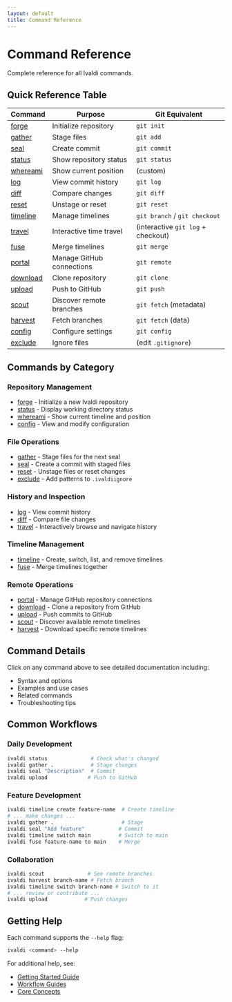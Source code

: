 ```yaml
---
layout: default
title: Command Reference
---
```


# Command Reference

Complete reference for all Ivaldi commands.

## Quick Reference Table

| Command | Purpose | Git Equivalent |
|---------|---------|----------------|
| [forge](forge.md) | Initialize repository | `git init` |
| [gather](gather.md) | Stage files | `git add` |
| [seal](seal.md) | Create commit | `git commit` |
| [status](status.md) | Show repository status | `git status` |
| [whereami](whereami.md) | Show current position | (custom) |
| [log](log.md) | View commit history | `git log` |
| [diff](diff.md) | Compare changes | `git diff` |
| [reset](reset.md) | Unstage or reset | `git reset` |
| [timeline](timeline.md) | Manage timelines | `git branch` / `git checkout` |
| [travel](travel.md) | Interactive time travel | (interactive `git log` + checkout) |
| [fuse](fuse.md) | Merge timelines | `git merge` |
| [portal](portal.md) | Manage GitHub connections | `git remote` |
| [download](download.md) | Clone repository | `git clone` |
| [upload](upload.md) | Push to GitHub | `git push` |
| [scout](scout.md) | Discover remote branches | `git fetch` (metadata) |
| [harvest](harvest.md) | Fetch branches | `git fetch` (data) |
| [config](config.md) | Configure settings | `git config` |
| [exclude](exclude.md) | Ignore files | (edit `.gitignore`) |

## Commands by Category

### Repository Management
- [forge](forge.md) - Initialize a new Ivaldi repository
- [status](status.md) - Display working directory status
- [whereami](whereami.md) - Show current timeline and position
- [config](config.md) - View and modify configuration

### File Operations
- [gather](gather.md) - Stage files for the next seal
- [seal](seal.md) - Create a commit with staged files
- [reset](reset.md) - Unstage files or reset changes
- [exclude](exclude.md) - Add patterns to `.ivaldiignore`

### History and Inspection
- [log](log.md) - View commit history
- [diff](diff.md) - Compare file changes
- [travel](travel.md) - Interactively browse and navigate history

### Timeline Management
- [timeline](timeline.md) - Create, switch, list, and remove timelines
- [fuse](fuse.md) - Merge timelines together

### Remote Operations
- [portal](portal.md) - Manage GitHub repository connections
- [download](download.md) - Clone a repository from GitHub
- [upload](upload.md) - Push commits to GitHub
- [scout](scout.md) - Discover available remote timelines
- [harvest](harvest.md) - Download specific remote timelines

## Command Details

Click on any command above to see detailed documentation including:
- Syntax and options
- Examples and use cases
- Related commands
- Troubleshooting tips

## Common Workflows

### Daily Development
```bash
ivaldi status              # Check what's changed
ivaldi gather .            # Stage changes
ivaldi seal "Description"  # Commit
ivaldi upload             # Push to GitHub
```

### Feature Development
```bash
ivaldi timeline create feature-name  # Create timeline
# ... make changes ...
ivaldi gather .                      # Stage
ivaldi seal "Add feature"           # Commit
ivaldi timeline switch main         # Switch to main
ivaldi fuse feature-name to main    # Merge
```

### Collaboration
```bash
ivaldi scout              # See remote branches
ivaldi harvest branch-name # Fetch branch
ivaldi timeline switch branch-name # Switch to it
# ... review or contribute ...
ivaldi upload            # Push changes
```

## Getting Help

Each command supports the `--help` flag:
```bash
ivaldi <command> --help
```

For additional help, see:
- [Getting Started Guide](../getting-started.md)
- [Workflow Guides](../guides/basic-workflow.md)
- [Core Concepts](../core-concepts.md)

